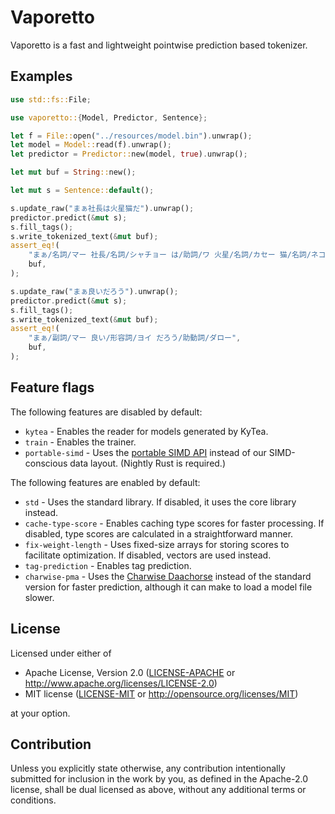 # Vaporetto

Vaporetto is a fast and lightweight pointwise prediction based tokenizer.

## Examples

```rust
use std::fs::File;

use vaporetto::{Model, Predictor, Sentence};

let f = File::open("../resources/model.bin").unwrap();
let model = Model::read(f).unwrap();
let predictor = Predictor::new(model, true).unwrap();

let mut buf = String::new();

let mut s = Sentence::default();

s.update_raw("まぁ社長は火星猫だ").unwrap();
predictor.predict(&mut s);
s.fill_tags();
s.write_tokenized_text(&mut buf);
assert_eq!(
    "まぁ/名詞/マー 社長/名詞/シャチョー は/助詞/ワ 火星/名詞/カセー 猫/名詞/ネコ だ/助動詞/ダ",
    buf,
);

s.update_raw("まぁ良いだろう").unwrap();
predictor.predict(&mut s);
s.fill_tags();
s.write_tokenized_text(&mut buf);
assert_eq!(
    "まぁ/副詞/マー 良い/形容詞/ヨイ だろう/助動詞/ダロー",
    buf,
);
```

## Feature flags

The following features are disabled by default:

* `kytea` - Enables the reader for models generated by KyTea.
* `train` - Enables the trainer.
* `portable-simd` - Uses the [portable SIMD API](https://github.com/rust-lang/portable-simd) instead
  of our SIMD-conscious data layout. (Nightly Rust is required.)

The following features are enabled by default:

* `std` - Uses the standard library. If disabled, it uses the core library instead.
* `cache-type-score` - Enables caching type scores for faster processing. If disabled, type scores are calculated in a straightforward manner.
* `fix-weight-length` - Uses fixed-size arrays for storing scores to facilitate optimization. If disabled, vectors are used instead.
* `tag-prediction` - Enables tag prediction.
* `charwise-pma` - Uses the [Charwise Daachorse](https://docs.rs/daachorse/latest/daachorse/charwise/index.html) instead of the standard version for faster prediction, although it can make to load a model file slower.

## License

Licensed under either of

 * Apache License, Version 2.0
   ([LICENSE-APACHE](LICENSE-APACHE) or http://www.apache.org/licenses/LICENSE-2.0)
 * MIT license
   ([LICENSE-MIT](LICENSE-MIT) or http://opensource.org/licenses/MIT)

at your option.

## Contribution

Unless you explicitly state otherwise, any contribution intentionally submitted
for inclusion in the work by you, as defined in the Apache-2.0 license, shall be
dual licensed as above, without any additional terms or conditions.
